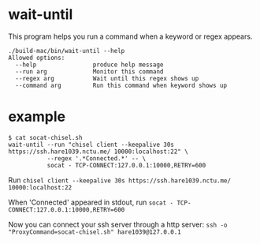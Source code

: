 # wait-until
This program helps you run a command when a keyword or regex appears.


```
./build-mac/bin/wait-until --help
Allowed options:
  --help                produce help message
  --run arg             Monitor this command
  --regex arg           Wait until this regex shows up
  --command arg         Run this command when keyword shows up
```

# example

```
$ cat socat-chisel.sh
wait-until --run "chisel client --keepalive 30s https://ssh.hare1039.nctu.me/ 10000:localhost:22" \
           --regex '.*Connected.*' -- \
           socat - TCP-CONNECT:127.0.0.1:10000,RETRY=600
```

Run `chisel client --keepalive 30s https://ssh.hare1039.nctu.me/ 10000:localhost:22`

When 'Connected' appeared in stdout, run `socat - TCP-CONNECT:127.0.0.1:10000,RETRY=600`

Now you can connect your ssh server through a http server: `ssh -o "ProxyCommand=socat-chisel.sh" hare1039@127.0.0.1`

